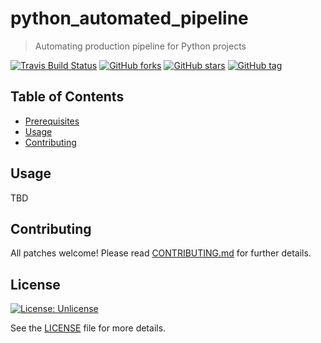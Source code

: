 # python_automated_pipeline
> Automating production pipeline for Python projects

[![Travis Build Status](https://travis-ci.org/{ORG-or-USERNAME}/{REPO-NAME}.png?branch=master)](https://travis-ci.org/{ORG-or-USERNAME}/{REPO-NAME}) [![GitHub forks](https://img.shields.io/github/forks/satwikkansal/python_automated_pipeline.svg?style=social&label=Fork)](https://github.com/satwikkansal/python_automated_pipeline) [![GitHub stars](https://img.shields.io/github/stars/satwikkansal/python_automated_pipeline.svg?style=social&label=Star)](https://github.com/python_automated_pipeline) [![GitHub tag](https://img.shields.io/github/tag/satwikkansal/python_automated_pipeline.svg)](https://github.com/satwikkansal/python_automated_pipeline)

## Table of Contents

- [Prerequisites](#prerequisites)
- [Usage](#usage)
- [Contributing](#contributing)


## Usage

TBD

## Contributing

All patches welcome! Please read [CONTRIBUTING.md](https://github.com/satwikkansal/python_automated_pipeline/blob/master/CONTRIBUTING.md) for further details.

## License

[![License: Unlicense](https://img.shields.io/badge/license-Unlicense-blue.svg)](http://unlicense.org/)

See the [LICENSE](https://github.com/satwikkansal/python_automated_pipeline/blob/master/LICENSE) file for more details.


